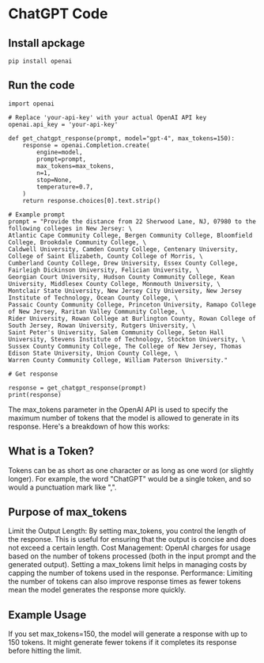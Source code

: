 # ChatGPT Code

## Install apckage

`pip install openai`

## Run the code

```
import openai

# Replace 'your-api-key' with your actual OpenAI API key
openai.api_key = 'your-api-key'

def get_chatgpt_response(prompt, model="gpt-4", max_tokens=150):
    response = openai.Completion.create(
        engine=model,
        prompt=prompt,
        max_tokens=max_tokens,
        n=1,
        stop=None,
        temperature=0.7,
    )
    return response.choices[0].text.strip()

# Example prompt
prompt = "Provide the distance from 22 Sherwood Lane, NJ, 07980 to the following colleges in New Jersey: \
Atlantic Cape Community College, Bergen Community College, Bloomfield College, Brookdale Community College, \
Caldwell University, Camden County College, Centenary University, College of Saint Elizabeth, County College of Morris, \
Cumberland County College, Drew University, Essex County College, Fairleigh Dickinson University, Felician University, \
Georgian Court University, Hudson County Community College, Kean University, Middlesex County College, Monmouth University, \
Montclair State University, New Jersey City University, New Jersey Institute of Technology, Ocean County College, \
Passaic County Community College, Princeton University, Ramapo College of New Jersey, Raritan Valley Community College, \
Rider University, Rowan College at Burlington County, Rowan College of South Jersey, Rowan University, Rutgers University, \
Saint Peter's University, Salem Community College, Seton Hall University, Stevens Institute of Technology, Stockton University, \
Sussex County Community College, The College of New Jersey, Thomas Edison State University, Union County College, \
Warren County Community College, William Paterson University."

# Get response

response = get_chatgpt_response(prompt)
print(response)
```

The max_tokens parameter in the OpenAI API is used to specify the maximum number of tokens that the model is allowed to generate in its response. Here's a breakdown of how this works:

## What is a Token?

Tokens can be as short as one character or as long as one word (or slightly longer).
For example, the word "ChatGPT" would be a single token, and so would a punctuation mark like ",".

## Purpose of max_tokens

Limit the Output Length: By setting max_tokens, you control the length of the response. This is useful for ensuring that the output is concise and does not exceed a certain length.
Cost Management: OpenAI charges for usage based on the number of tokens processed (both in the input prompt and the generated output). Setting a max_tokens limit helps in managing costs by capping the number of tokens used in the response.
Performance: Limiting the number of tokens can also improve response times as fewer tokens mean the model generates the response more quickly.

## Example Usage

If you set max_tokens=150, the model will generate a response with up to 150 tokens. It might generate fewer tokens if it completes its response before hitting the limit.